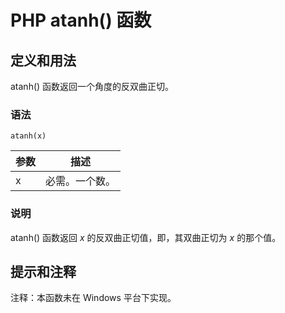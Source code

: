 # PHP atanh() 函数



## 定义和用法

atanh() 函数返回一个角度的反双曲正切。

### 语法

```
atanh(x)
```

| 参数 | 描述 |
| --- | --- |
| x | 必需。一个数。 |

### 说明

atanh() 函数返回 _x_ 的反双曲正切值，即，其双曲正切为 _x_ 的那个值。

## 提示和注释

注释：本函数未在 Windows 平台下实现。



